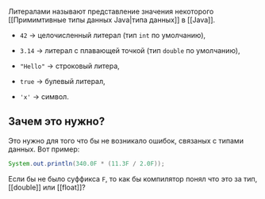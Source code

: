 Литералами называют представление значения некоторого [[Примимтивные типы данных Java|типа данных]] в [[Java]].

- `42` → целочисленный литерал (тип `int` по умолчанию),
    
- `3.14` → литерал с плавающей точкой (тип `double` по умолчанию),
    
- `"Hello"` → строковый литера,
    
- `true` → булевый литерал,
	
- `'x'` → символ.

## Зачем это нужно?
Это нужно для того что бы не возникало ошибок, связаных с типами данных. 
Вот пример:
```java
System.out.println(340.0F * (11.3F / 2.0F));
```
Если бы не было суффикса `F`, то как бы компилятор понял что это за тип, [[double]] или [[float]]?